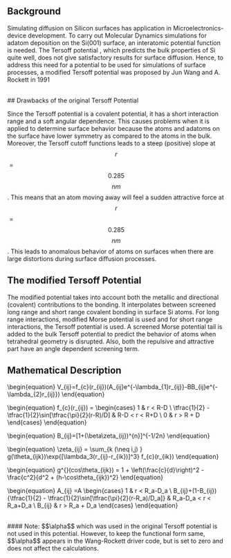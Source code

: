 ## Background 

Simulating diffusion on Silicon surfaces has application in Microelectronics-device development. To carry out Molecular Dynamics simulations for adatom deposition on the Si(001) surface, an interatomic potential function is needed. The Tersoff potential , which predicts the
bulk properties of Si quite well, does not give satisfactory results for surface diffusion. Hence, to address this need for a potential to be
used for simulations of surface processes, a modified Tersoff potential was proposed by Jun Wang and A. Rockett in 1991 

<br/>
## Drawbacks of the original Tersoff Potential

Since the Tersoff potential is a covalent potential, it has a short interaction range and a soft angular dependence. This causes problems
when it is applied to determine surface behavior because the atoms and adatoms on the surface have lower symmetry as compared to the atoms in the bulk.  
Moreover, the Tersoff cutoff functions leads to a steep (positive) slope at $$r$$ = $$0.285$$ $$nm$$. This means that an atom moving away will feel a sudden attractive force at $$r$$ = $$0.285$$ $$nm$$. This leads to anomalous behavior of atoms on surfaces when there are large distortions during surface diffusion processes.
<br/>
## The modified Tersoff Potential

The modified potential takes into account both the metallic and directional (covalent) contributions to the bonding. It interpolates between screened long range and short range covalent bonding in surface Si atoms. For long range interactions, modified Morse potential is used and for short range interactions, the Tersoff potential is used. A screened Morse potential tail is added to the bulk Tersoff potential to predict the behavior of atoms when tetrahedral geometry is disrupted. Also, both the repulsive and attractive part have an angle dependent screening term.
<br/>
## Mathematical Description

\begin{equation}
V_{ij}=f_{c}(r_{ij})(A_{ij}e^{-\lambda_{1}r_{ij}}-BB_{ij}e^{-\lambda_{2}r_{ij}})
\end{equation}
  
  \begin{equation}
f_{c}(r_{ij}) =
\begin{cases}
1 & r < R-D \\
\tfrac{1}{2} - \tfrac{1}{2}\sin[\tfrac{\pi}{2}(r-R)/D] & R-D < r < R+D \\
0 & r > R + D
\end{cases}
\end{equation}

  \begin{equation}
B_{ij}=[1+(\beta\zeta_{ij})^{n}]^{-1/2n}
\end{equation}

 \begin{equation}
\zeta_{ij} = \sum_{k (\neq i,j) } g(\theta_{ijk})\exp\{[\lambda_3(r_{ij}-r_{ik})]^3\}
f_{c}(r_{ik}) 
\end{equation}

 \begin{equation}
g^{}(cos\theta_{ijk}) = 1 + \left(\frac{c}{d}\right)^2 - \frac{c^2}{d^2 + (h-\cos\theta_{ijk})^2}
\end{equation}

\begin{equation}
A_{ij} =A
\begin{cases}
1 & r < R_a-D_a \\
B_{ij}+(1-B_{ij})\{\tfrac{1}{2} - \tfrac{1}{2}\sin[\tfrac{\pi}{2}(r-R_a)/D_a]\} & R_a-D_a < r < R_a+D_a \\
B_{ij} & r > R_a + D_a
\end{cases}
\end{equation}

<br/>
#### Note: $$\alpha$$ which was used in the original Tersoff potential is not used in this potential. However, to keep the functional form same, $$\alpha$$ appears in the Wang-Rockett driver code, but is set to zero and does not affect the calculations.
